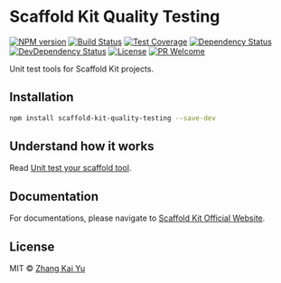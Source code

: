 Scaffold Kit Quality Testing
================

[![NPM version][npm-image]][npm-url]
[![Build Status][travis-image]][travis-url]
[![Test Coverage][cov-image]][cov-url]
[![Dependency Status][daviddm-image]][daviddm-url]
[![DevDependency Status][daviddm-image-dev]][daviddm-url-dev]
[![License][license-image]][license-url]
[![PR Welcome][pr-image]][pr-url]

Unit test tools for Scaffold Kit projects.

## Installation

```bash
npm install scaffold-kit-quality-testing --save-dev
```

## Understand how it works

Read [Unit test your scaffold tool](http://scaffold-kit.com/docs/unit-test-your-scaffold-tool/).

## Documentation

For documentations, please navigate to [Scaffold Kit Official Website](http://scaffold-kit.com/).

## License

MIT © [Zhang Kai Yu][license-url]

[npm-image]: https://img.shields.io/npm/v/scaffold-kit-quality-testing.svg?style=flat-square&color=ff69b4&logo=react
[npm-url]: https://npmjs.org/package/scaffold-kit-quality-testing
[travis-image]: https://img.shields.io/travis/zhangkaiyulw/scaffold-kit-quality-testing.svg?style=flat-square&color=blue&logo=travis
[travis-url]: https://travis-ci.org/zhangkaiyulw/scaffold-kit-quality-testing
[cov-image]: https://img.shields.io/codecov/c/github/zhangkaiyulw/scaffold-kit-quality-testing/master.svg?style=flat-square&logo=codecov
[cov-url]: https://codecov.io/gh/zhangkaiyulw/scaffold-kit-quality-testing
[daviddm-image]: https://img.shields.io/david/zhangkaiyulw/scaffold-kit-quality-testing.svg?style=flat-square
[daviddm-url]: https://david-dm.org/zhangkaiyulw/scaffold-kit-quality-testing
[daviddm-image-dev]: https://img.shields.io/david/dev/zhangkaiyulw/scaffold-kit-quality-testing.svg?style=flat-square
[daviddm-url-dev]: https://david-dm.org/zhangkaiyulw/scaffold-kit-quality-testing?type=dev
[license-image]: https://img.shields.io/github/license/zhangkaiyulw/scaffold-kit-quality-testing.svg?style=flat-square
[license-url]: https://github.com/zhangkaiyulw/scaffold-kit-quality-testing/blob/master/LICENSE
[pr-image]: https://img.shields.io/badge/PRs-welcome-brightgreen.svg?style=flat-square
[pr-url]: https://github.com/zhangkaiyulw/scaffold-kit-quality-testing/blob/master/CONTRIBUTING.md
